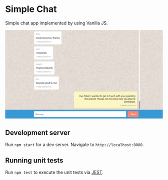 # Simple Chat

Simple chat app implemented by using Vanilla JS.



![Screenshot](Screenshot_chat.jpg)

## Development server

Run `npm start` for a dev server. Navigate to `http://localhost:8080`.

## Running unit tests

Run `npm test` to execute the unit tests via [JEST](https://jestjs.io/).


